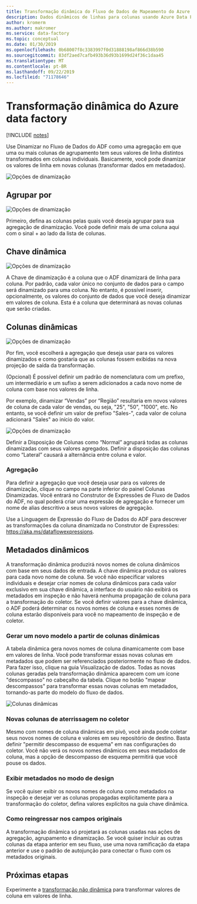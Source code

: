 ```yaml
---
title: Transformação dinâmica do Fluxo de Dados de Mapeamento do Azure Data Factory
description: Dados dinâmicos de linhas para colunas usando Azure Data Factory mapeamento dinâmico do fluxo de dados
author: kromerm
ms.author: makromer
ms.service: data-factory
ms.topic: conceptual
ms.date: 01/30/2019
ms.openlocfilehash: 0b68007f8c3383997f0d31888198af866d38b590
ms.sourcegitcommit: 83df2aed7cafb493b36d93b1699d24f36c1daa45
ms.translationtype: MT
ms.contentlocale: pt-BR
ms.lasthandoff: 09/22/2019
ms.locfileid: "71178646"
---
```

# <a name="azure-data-factory-pivot-transformation"></a>Transformação dinâmica do Azure data factory
[!INCLUDE [notes](../../includes/data-factory-data-flow-preview.md)]

Use Dinamizar no Fluxo de Dados do ADF como uma agregação em que uma ou mais colunas de agrupamento tem seus valores de linha distintos transformados em colunas individuais. Basicamente, você pode dinamizar os valores de linha em novas colunas (transformar dados em metadados).

![Opções de dinamização](media/data-flow/pivot1.png "dinamização 1")

## <a name="group-by"></a>Agrupar por

![Opções de dinamização](media/data-flow/pivot2.png "dinamização 2")

Primeiro, defina as colunas pelas quais você deseja agrupar para sua agregação de dinamização. Você pode definir mais de uma coluna aqui com o sinal + ao lado da lista de colunas.

## <a name="pivot-key"></a>Chave dinâmica

![Opções de dinamização](media/data-flow/pivot3.png "dinamização 3")

A Chave de dinamização é a coluna que o ADF dinamizará de linha para coluna. Por padrão, cada valor único no conjunto de dados para o campo será dinamizado para uma coluna. No entanto, é possível inserir, opcionalmente, os valores do conjunto de dados que você deseja dinamizar em valores de coluna. Esta é a coluna que determinará as novas colunas que serão criadas.

## <a name="pivoted-columns"></a>Colunas dinâmicas

![Opções de dinamização](media/data-flow/pivot4.png "dinamização 4")

Por fim, você escolherá a agregação que deseja usar para os valores dinamizados e como gostaria que as colunas fossem exibidas na nova projeção de saída da transformação.

(Opcional) É possível definir um padrão de nomenclatura com um prefixo, um intermediário e um sufixo a serem adicionados a cada novo nome de coluna com base nos valores de linha.

Por exemplo, dinamizar “Vendas” por “Região” resultaria em novos valores de coluna de cada valor de vendas, ou seja, "25", "50", "1000", etc. No entanto, se você definir um valor de prefixo "Sales-", cada valor de coluna adicionará "Sales" ao início do valor.

![Opções de dinamização](media/data-flow/pivot5.png "dinamização 5")

Definir a Disposição de Colunas como “Normal” agrupará todas as colunas dinamizadas com seus valores agregados. Definir a disposição das colunas como “Lateral” causará a alternância entre coluna e valor.

### <a name="aggregation"></a>Agregação

Para definir a agregação que você deseja usar para os valores de dinamização, clique no campo na parte inferior do painel Colunas Dinamizadas. Você entrará no Construtor de Expressões de Fluxo de Dados do ADF, no qual poderá criar uma expressão de agregação e fornecer um nome de alias descritivo a seus novos valores de agregação.

Use a Linguagem de Expressão do Fluxo de Dados do ADF para descrever as transformações da coluna dinamizada no Construtor de Expressões: https://aka.ms/dataflowexpressions.

## <a name="pivot-metadata"></a>Metadados dinâmicos

A transformação dinâmica produzirá novos nomes de coluna dinâmicos com base em seus dados de entrada. A chave dinâmica produz os valores para cada novo nome de coluna. Se você não especificar valores individuais e desejar criar nomes de coluna dinâmicos para cada valor exclusivo em sua chave dinâmica, a interface do usuário não exibirá os metadados em inspeção e não haverá nenhuma propagação de coluna para a transformação do coletor. Se você definir valores para a chave dinâmica, o ADF poderá determinar os novos nomes de coluna e esses nomes de coluna estarão disponíveis para você no mapeamento de inspeção e de coletor.

### <a name="generate-a-new-model-from-dynamic-columns"></a>Gerar um novo modelo a partir de colunas dinâmicas

A tabela dinâmica gera novos nomes de coluna dinamicamente com base em valores de linha. Você pode transformar essas novas colunas em metadados que podem ser referenciados posteriormente no fluxo de dados. Para fazer isso, clique na guia Visualização de dados. Todas as novas colunas geradas pela transformação dinâmica aparecem com um ícone "descompasso" no cabeçalho da tabela. Clique no botão "mapear descompassos" para transformar essas novas colunas em metadados, tornando-as parte do modelo do fluxo de dados.

![Colunas dinâmicas](media/data-flow/newpivot1.png "Mapear colunas dinâmicas descompassos")

### <a name="landing-new-columns-in-sink"></a>Novas colunas de aterrissagem no coletor

Mesmo com nomes de coluna dinâmicas em pivô, você ainda pode coletar seus novos nomes de coluna e valores em seu repositório de destino. Basta definir "permitir descompasso de esquema" em nas configurações do coletor. Você não verá os novos nomes dinâmicos em seus metadados de coluna, mas a opção de descompasso de esquema permitirá que você pouse os dados.

### <a name="view-metadata-in-design-mode"></a>Exibir metadados no modo de design

Se você quiser exibir os novos nomes de coluna como metadados na inspeção e desejar ver as colunas propagadas explicitamente para a transformação do coletor, defina valores explícitos na guia chave dinâmica.

### <a name="how-to-rejoin-original-fields"></a>Como reingressar nos campos originais
A transformação dinâmica só projetará as colunas usadas nas ações de agregação, agrupamento e dinamização. Se você quiser incluir as outras colunas da etapa anterior em seu fluxo, use uma nova ramificação da etapa anterior e use o padrão de autojunção para conectar o fluxo com os metadados originais.

## <a name="next-steps"></a>Próximas etapas

Experimente a [transformação não dinâmica](data-flow-unpivot.md) para transformar valores de coluna em valores de linha. 
